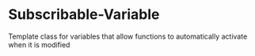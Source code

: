 # Subscribable-Variable
Template class for variables that allow functions to automatically activate when it is modified
